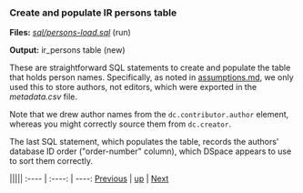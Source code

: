 ﻿### Create and populate IR persons table

**Files:** _[sql/persons-load.sql](sql/persons-load.sql)_ (run)

**Output:** ir_persons table (new)

These are straightforward SQL statements to create and populate the table that holds person names. Specifically, as noted in [assumptions.md](assumptions), we only used this to store authors, not editors, which were exported in the _metadata.csv_ file.

Note that we drew author names from the `dc.contributor.author` element, whereas you might correctly source them from `dc.creator`.

The last SQL statement, which populates the table, records the authors' database ID order ("order-number" column), which DSpace appears to use to sort them correctly.

|||||
:---- | :----: | ----:
[Previous](process-massage-metadata.md "Manipulate some data in the interim metadata table") | [up](process.md) | [Next](process-match-names.md "Prepare matching names for links table")